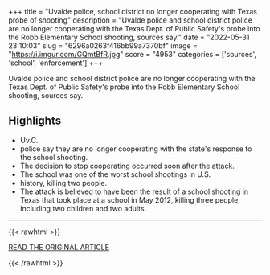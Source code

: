 +++
title = "Uvalde police, school district no longer cooperating with Texas probe of shooting"
description = "Uvalde police and school district police are no longer cooperating with the Texas Dept. of Public Safety's probe into the Robb Elementary School shooting, sources say."
date = "2022-05-31 23:10:03"
slug = "6296a0263f416bb99a7370bf"
image = "https://i.imgur.com/GQmtBfR.jpg"
score = "4953"
categories = ['sources', 'school', 'enforcement']
+++

Uvalde police and school district police are no longer cooperating with the Texas Dept. of Public Safety's probe into the Robb Elementary School shooting, sources say.

## Highlights

- Uv.C.
- police say they are no longer cooperating with the state's response to the school shooting.
- The decision to stop cooperating occurred soon after the attack.
- The school was one of the worst school shootings in U.S.
- history, killing two people.
- The attack is believed to have been the result of a school shooting in Texas that took place at a school in May 2012, killing three people, including two children and two adults.

---

{{< rawhtml >}}
  <p class="article-category">
    <a target="_blank" href="https://abcnews.go.com/US/uvalde-police-school-district-longer-cooperating-texas-probe/story?id=85093405">READ THE ORIGINAL ARTICLE</a>
  </p>
{{< /rawhtml >}}
